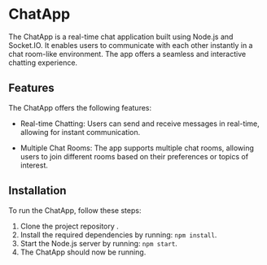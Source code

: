 # ChatApp

The ChatApp is a real-time chat application built using Node.js and Socket.IO. It enables users to communicate with each other instantly in a chat room-like environment. The app offers a seamless and interactive chatting experience.

## Features

The ChatApp offers the following features:

- Real-time Chatting: Users can send and receive messages in real-time, allowing for instant communication.

- Multiple Chat Rooms: The app supports multiple chat rooms, allowing users to join different rooms based on their preferences or topics of interest.


## Installation

To run the ChatApp, follow these steps:

1. Clone the project repository .
2. Install the required dependencies by running: `npm install`.
3. Start the Node.js server by running: `npm start`.
4. The ChatApp should now be running.
